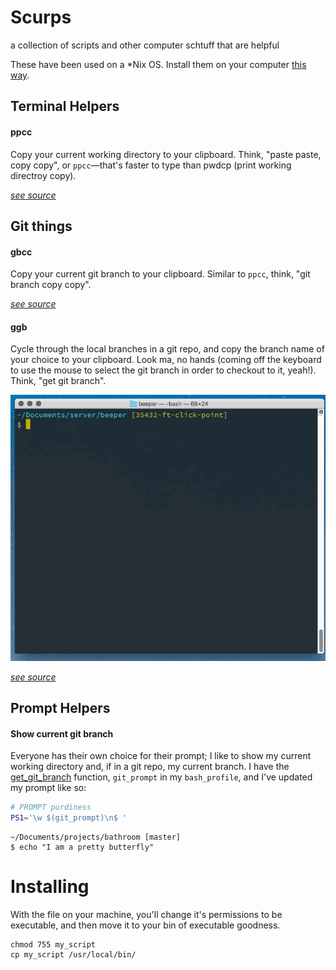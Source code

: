 # Scurps
a collection of scripts and other computer schtuff that are helpful

These have been used on a *Nix OS. Install them on your computer [this way](#installing).

## Terminal Helpers

#### ppcc

Copy your current working directory to your clipboard. Think, "paste paste, copy copy", or `ppcc`—that's faster to type than pwdcp (print working directroy copy).

_[see source](./ppcc)_

## Git things

#### gbcc

Copy your current git branch to your clipboard. Similar to `ppcc`, think, "git branch copy copy".

_[see source](./gbcc)_

#### ggb

Cycle through the local branches in a git repo, and copy the branch name of your choice to your clipboard. Look ma, no hands (coming off the keyboard to use the mouse to select the git branch in order to checkout to it, yeah!). Think, "get git branch".

![example of ggb](./captures/ggb.gif "ggb in use")

_[see source](./ggb)_

## Prompt Helpers

#### Show current git branch

Everyone has their own choice for their prompt; I like to show my current working directory and, if in a git repo, my current branch. I have the [get_git_branch](./prompt/current-git-branch.sh) function, `git_prompt` in my `bash_profile`, and I've updated my prompt like so:

``` sh
# PROMPT purdiness
PS1='\w $(git_prompt)\n$ '
```

``` prompt
~/Documents/projects/bathroom [master]
$ echo "I am a pretty butterfly"
```

# Installing

With the file on your machine, you'll change it's permissions to be executable, and then move it to your bin of executable goodness.

``` prompt
chmod 755 my_script
cp my_script /usr/local/bin/
```
